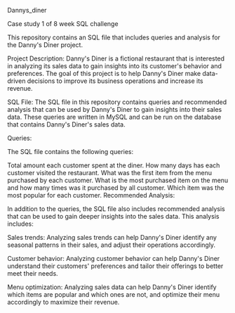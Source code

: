 Dannys_diner

Case study 1 of 8 week SQL challenge

This repository contains an SQL file that includes queries and analysis for the Danny's Diner project.

Project Description: Danny's Diner is a fictional restaurant that is interested in analyzing its sales data to gain insights into its customer's behavior and preferences. The goal of this project is to help Danny's Diner make data-driven decisions to improve its business operations and increase its revenue.

SQL File: The SQL file in this repository contains queries and recommended analysis that can be used by Danny's Diner to gain insights into their sales data. These queries are written in MySQL and can be run on the database that contains Danny's Diner's sales data.

Queries:

The SQL file contains the following queries:

Total amount each customer spent at the diner.
How many days has each customer visited the restaurant.
What was the first item from the menu purchased by each customer.
What is the most purchased item on the menu and how many times was it purchased by all customer.
Which item was the most popular for each customer.
Recommended Analysis:

In addition to the queries, the SQL file also includes recommended analysis that can be used to gain deeper insights into the sales data. This analysis includes:

Sales trends: Analyzing sales trends can help Danny's Diner identify any seasonal patterns in their sales, and adjust their operations accordingly.

Customer behavior: Analyzing customer behavior can help Danny's Diner understand their customers' preferences and tailor their offerings to better meet their needs.

Menu optimization: Analyzing sales data can help Danny's Diner identify which items are popular and which ones are not, and optimize their menu accordingly to maximize their revenue.
